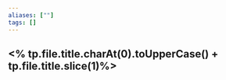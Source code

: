```yaml
---
aliases: [""]
tags: []
---
```


## <% tp.file.title.charAt(0).toUpperCase() + tp.file.title.slice(1)%>
